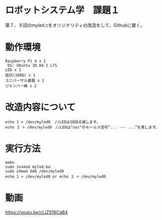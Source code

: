 # ロボットシステム学　課題１
第７、８回のmyled.cをオリジナリティの改造をして、Githubに置く。
# 動作環境
    Raspberry Pi 4 x 1
     OS: Ubuntu 20.04.1 LTS
    LED x 1
    抵抗(100Ω) x 1
    ユニバーサル基盤 x 1
    ジャンパー線 x 2
# 改造内容について
    echo 1 > /dev/myled0  //LEDは10回点滅します。
    echo ２ > /dev/myled0　//LEDは"sos"のモールス信号”... --- ...”を表します。
# 実行方法
    make
    sudo insmod myled.ko
    sudo chmod 666 /dev/myled0
    echo 1 > /dev/myled0 or echo ２ > /dev/myled0
  
# 動画
https://youtu.be/cLjZS18CaB4
